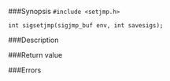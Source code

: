 ###Synopsis
`#include <setjmp.h>`

`int sigsetjmp(sigjmp_buf env, int savesigs);`

###Description

###Return value

###Errors